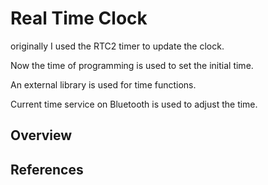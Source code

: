 # Real Time Clock

originally I used the RTC2 timer to update the clock.

Now the time of programming is used to set the initial time.

An external library is used for time functions.

Current time service on Bluetooth is used to adjust the time.

## Overview

## References

